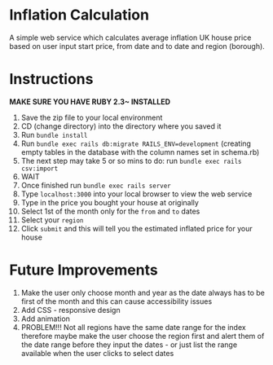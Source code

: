 # Inflation Calculation

A simple web service which calculates average inflation UK house price based on user input start price, from date and to date and region (borough).

# Instructions

**MAKE SURE YOU HAVE RUBY 2.3~ INSTALLED**

1. Save the zip file to your local environment
2. CD (change directory) into the directory where you saved it
3. Run `bundle install`
4. Run `bundle exec rails db:migrate RAILS_ENV=development` (creating empty tables in the database with the column names set in schema.rb)
5. The next step may take 5 or so mins to do:
    run `bundle exec rails csv:import`
6. WAIT
7. Once finished run `bundle exec rails server`
8. Type `localhost:3000` into your local browser to view the web service
9. Type in the price you bought your house at originally
10. Select 1st of the month only for the `from` and `to` dates
11. Select your `region`
12. Click `submit` and this will tell you the estimated inflated price for your house

# Future Improvements

1. Make the user only choose month and year as the date always has to be first of the month and this can cause accessibility issues
2. Add CSS - responsive design
3. Add animation
4. PROBLEM!!! Not all regions have the same date range for the index therefore maybe make the user choose the region first and alert them of the date range before they input the dates - or just list the range available when the user clicks to select dates
